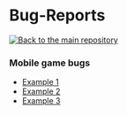 # Bug-Reports

[![Back to the main repository](https://img.shields.io/badge/-⇚_Back_to_the_main_repository-293A5B?style=flat-square)](https://github.com/lawalina/lawalina)
### Mobile game bugs

- [Example 1](https://github.com/lawalina/Bug-Reports/issues/1#issue-1615276588)
- [Example 2](https://github.com/lawalina/Bug-Reports/issues/2#issue-1615399675)
- [Example 3](https://github.com/lawalina/Bug-Reports/issues/3#issue-1619776771)

